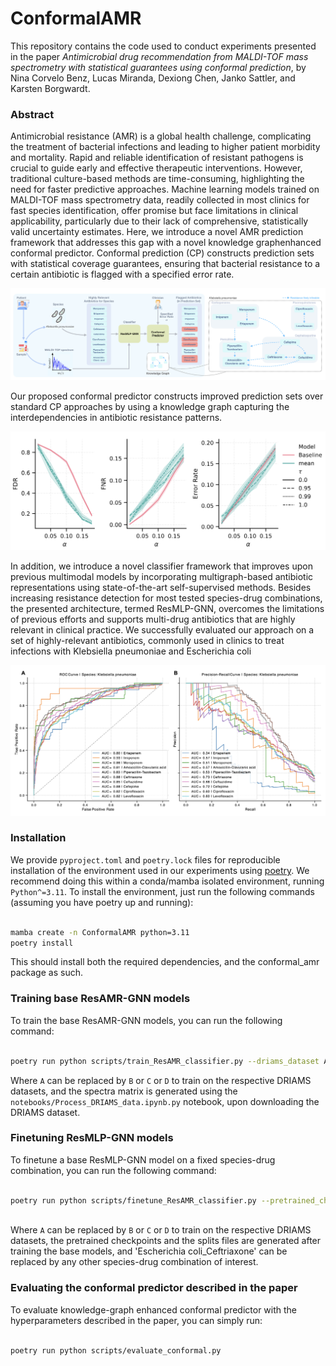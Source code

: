 # ConformalAMR

This repository contains the code used to conduct experiments presented in the paper _Antimicrobial drug recommendation from MALDI-TOF mass spectrometry with statistical guarantees using conformal prediction_, by Nina Corvelo Benz, Lucas Miranda, Dexiong Chen, Janko Sattler, and Karsten Borgwardt.

### Abstract

Antimicrobial resistance (AMR) is a global health challenge, complicating the treatment of
bacterial infections and leading to higher patient morbidity and mortality. Rapid and reliable identification of resistant pathogens is crucial to guide early and effective therapeutic interventions. However, traditional culture-based methods are time-consuming, highlighting the need for faster predictive approaches. Machine learning models trained on MALDI-TOF mass spectrometry data, readily collected
in most clinics for fast species identification, offer promise but face limitations in clinical applicability, particularly due to their lack of comprehensive, statistically valid uncertainty estimates. Here, we introduce a novel AMR prediction framework that addresses this gap with a novel knowledge graphenhanced conformal predictor. Conformal prediction (CP) constructs prediction sets with statistical
coverage guarantees, ensuring that bacterial resistance to a certain antibiotic is flagged with a specified
error rate. 

![Conformal framework](images/pipeline.png "Conformal prediction pipeline.")

Our proposed conformal predictor constructs improved prediction sets over standard CP approaches by using a knowledge graph capturing the interdependencies in antibiotic resistance patterns.

![Conformal performance](images/conformal.png "Our knowledge-graph-enhanced conformal predictor leads to a lower FDR than non-enhanced baselines for a fixed confidence score.")

In addition, we introduce a novel classifier framework that improves upon previous multimodal models by incorporating multigraph-based antibiotic representations using state-of-the-art self-supervised
methods. Besides increasing resistance detection for most tested species-drug combinations, the presented architecture, termed ResMLP-GNN, overcomes the limitations of previous efforts and supports
multi-drug antibiotics that are highly relevant in clinical practice. We successfully evaluated our approach on a set of highly-relevant antibiotics, commonly used in clinics to treat infections with Klebsiella pneumoniae and Escherichia coli

![ROC and PR curves](images/curves.png "ResMLP-GNN reaches SOTA performance when predicting antimicrobial resistance from MALDI-TOF and drug structure.")

### Installation

We provide `pyproject.toml` and `poetry.lock` files for reproducible installation of the environment used in our experiments using [poetry](https://python-poetry.org/). We recommend doing this within a conda/mamba isolated environment, running `Python^=3.11`. To install the environment, just run the following commands (assuming you have poetry up and running):

```bash

mamba create -n ConformalAMR python=3.11
poetry install

```

This should install both the required dependencies, and the conformal_amr package as such.

### Training base ResAMR-GNN models

To train the base ResAMR-GNN models, you can run the following command:

```bash

poetry run python scripts/train_ResAMR_classifier.py --driams_dataset A --driams_long_table data/DRIAMS_combined_long_table_multidrug.csv --drugs_df data/DRIAMS_Mole-BERT_drug_embeddings.csv --spectra_matrix path/to/spectra/DRIAMS-A/spectra_binned_6000_all_multidrug.npy --output_folder results

```

Where `A` can be replaced by `B` or `C` or `D` to train on the respective DRIAMS datasets, and the spectra matrix is generated using the `notebooks/Process_DRIAMS_data.ipynb.py` notebook, upon downloading the DRIAMS dataset.

### Finetuning ResMLP-GNN models

To finetune a base ResMLP-GNN model on a fixed species-drug combination, you can run the following command:

```bash

poetry run python scripts/finetune_ResAMR_classifier.py --pretrained_checkpoints_folder /path/to/pretrained/base/models --driams_dataset A --driams_long_table data/DRIAMS_combined_long_table_multidrug.csv --drugs_df data/DRIAMS_Mole-BERT_drug_embeddings.csv --spectra_matrix path/to/spectra/DRIAMS-A/spectra_binned_6000_all_multidrug.npy --splits_file path/to/splits/file --n_epochs 150 --output_folder results --species_drug_combination 'Escherichia coli_Ceftriaxone' --freeze_drug_emb
    
```

Where `A` can be replaced by `B` or `C` or `D` to train on the respective DRIAMS datasets, the pretrained checkpoints and the splits files are generated after training the base models, and 'Escherichia coli_Ceftriaxone' can be replaced by any other species-drug combination of interest.

### Evaluating the conformal predictor described in the paper

To evaluate knowledge-graph enhanced conformal predictor with the hyperparameters described in the paper, you can simply run:

```bash

poetry run python scripts/evaluate_conformal.py

```